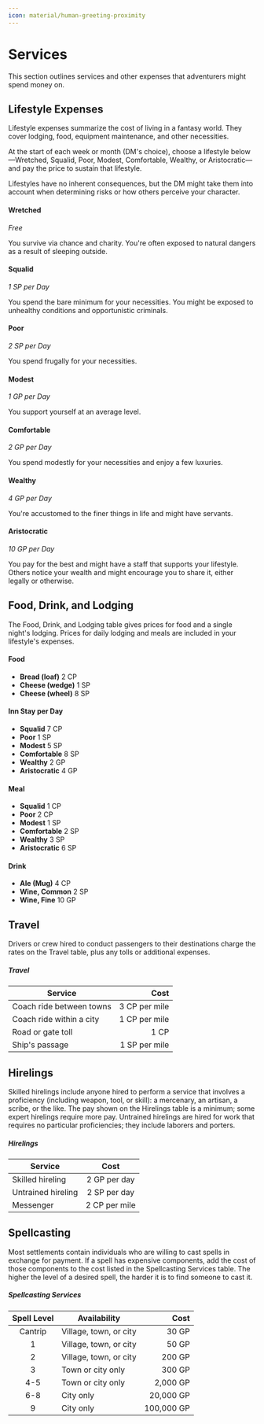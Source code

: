 ```yaml
---
icon: material/human-greeting-proximity
---
```


# Services

This section outlines services and other expenses that adventurers might spend money on.

## Lifestyle Expenses

Lifestyle expenses summarize the cost of living in a fantasy world. They cover lodging, food, equipment maintenance, and other necessities.

At the start of each week or month (DM's choice), choose a lifestyle below—Wretched, Squalid, Poor, Modest, Comfortable, Wealthy, or Aristocratic—and pay the price to sustain that lifestyle.

Lifestyles have no inherent consequences, but the DM might take them into account when determining risks or how others perceive your character.

#### Wretched 

*Free*

You survive via chance and charity. You're often exposed to natural dangers as a result of sleeping outside.

#### Squalid 

*1 SP per Day*

You spend the bare minimum for your necessities. You might be exposed to unhealthy conditions and opportunistic criminals.

#### Poor 

*2 SP per Day*

You spend frugally for your necessities.

#### Modest 

*1 GP per Day*

You support yourself at an average level.

#### Comfortable 

*2 GP per Day*

You spend modestly for your necessities and enjoy a few luxuries.

#### Wealthy 

*4 GP per Day*

You're accustomed to the finer things in life and might have servants.

#### Aristocratic 

*10 GP per Day*

You pay for the best and might have a staff that supports your lifestyle. Others notice your wealth and might encourage you to share it, either legally or otherwise.

## Food, Drink, and Lodging

The Food, Drink, and Lodging table gives prices for food and a single night's lodging. Prices for daily lodging and meals are included in your lifestyle's expenses.

#### Food

<div class="grid cards" markdown>

- **Bread (loaf)** 2 CP 
- **Cheese (wedge)** 1 SP 
- **Cheese (wheel)** 8 SP

</div>

#### Inn Stay per Day

<div class="grid cards" markdown>

- **Squalid** 7 CP
- **Poor** 1 SP
- **Modest** 5 SP
- **Comfortable** 8 SP
- **Wealthy** 2 GP
- **Aristocratic** 4 GP

</div>

#### Meal

<div class="grid cards" markdown>

- **Squalid** 1 CP 
- **Poor** 2 CP 
- **Modest** 1 SP 
- **Comfortable** 2 SP 
- **Wealthy** 3 SP 
- **Aristocratic** 6 SP 

</div>

#### Drink

<div class="grid cards" markdown>

- **Ale (Mug)** 4 CP
- **Wine, Common** 2 SP 
- **Wine, Fine** 10 GP 

</div>

## Travel

Drivers or crew hired to conduct passengers to their destinations charge the rates on the Travel table, plus any tolls or additional expenses.

##### Travel
| Service | Cost |
|---|--:|
| Coach ride between towns | 3 CP per mile |
| Coach ride within a city | 1 CP per mile |
| Road or gate toll | 1 CP |
| Ship's passage | 1 SP per mile |

## Hirelings

Skilled hirelings include anyone hired to perform a service that involves a proficiency (including weapon, tool, or skill): a mercenary, an artisan, a scribe, or the like. The pay shown on the Hirelings table is a minimum; some expert hirelings require more pay. Untrained hirelings are hired for work that requires no particular proficiencies; they include laborers and porters.

##### Hirelings

| Service | Cost |
|---|:-:|
| Skilled hireling | 2 GP per day |
| Untrained hireling | 2 SP per day |
| Messenger | 2 CP per mile |

## Spellcasting

Most settlements contain individuals who are willing to cast spells in exchange for payment. If a spell has expensive components, add the cost of those components to the cost listed in the Spellcasting Services table. The higher the level of a desired spell, the harder it is to find someone to cast it.

##### Spellcasting Services

| Spell Level | Availability | Cost |
|:-:|---|--:|
| Cantrip | Village, town, or city | 30 GP |
| 1 | Village, town, or city | 50 GP |
| 2 | Village, town, or city | 200 GP |
| 3 | Town or city only | 300 GP |
| 4-5 | Town or city only | 2,000 GP |
| 6-8 | City only | 20,000 GP |
| 9 | City only | 100,000 GP |
